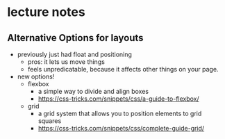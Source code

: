 # lecture notes

## Alternative Options for layouts
- previously just had float and positioning
  -  pros: it lets us move things
  - feels unpredicatable, because it affects other things on your page.
- new options!
  - flexbox
    - a simple way to divide and align boxes 
    - https://css-tricks.com/snippets/css/a-guide-to-flexbox/
  - grid
    - a grid system that allows you to position elements to grid squares
    - https://css-tricks.com/snippets/css/complete-guide-grid/